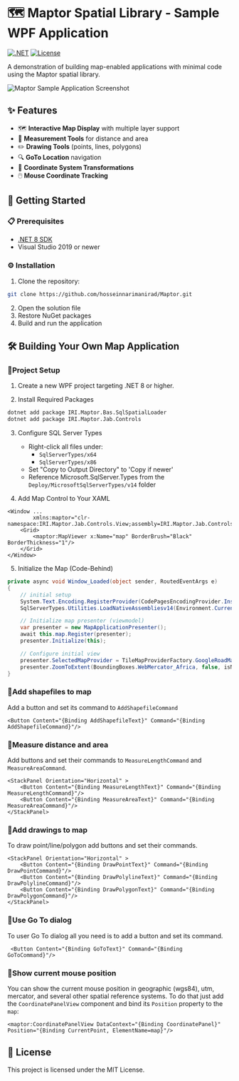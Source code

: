 # 🗺️ Maptor Spatial Library - Sample WPF Application

[![.NET](https://img.shields.io/badge/.NET-8.0-blue)](https://dotnet.microsoft.com/download)
[![License](https://img.shields.io/badge/license-MIT-green)](https://github.com/hosseinnarimanirad/MaptorSamples/blob/main/LICENSE)

A demonstration of building map-enabled applications with minimal code using the Maptor spatial library.

![Maptor Sample Application Screenshot](https://github.com/user-attachments/assets/e4c20caf-89a6-4b95-850e-31f30f8639cc)

## ✨ Features

- 🗺️ **Interactive Map Display** with multiple layer support
- 📏 **Measurement Tools** for distance and area
- ✏️ **Drawing Tools** (points, lines, polygons)
- 🔍 **GoTo Location** navigation
- 🔄 **Coordinate System Transformations**
- 🖱️ **Mouse Coordinate Tracking**

## 🚀 Getting Started

### 📋 Prerequisites
- [.NET 8 SDK](https://dotnet.microsoft.com/download/dotnet/8.0)
- Visual Studio 2019 or newer

### ⚙️ Installation
1. Clone the repository:
```bash
git clone https://github.com/hosseinnarimanirad/Maptor.git
```
2. Open the solution file
3. Restore NuGet packages
4. Build and run the application

## 🛠️ Building Your Own Map Application
### 📍Project Setup
1. Create a new WPF project targeting .NET 8 or higher.

2. Install Required Packages
```bash
dotnet add package IRI.Maptor.Bas.SqlSpatialLoader
dotnet add package IRI.Maptor.Jab.Controls
```
3. Configure SQL Server Types
   - Right-click all files under:
     - ```SqlServerTypes/x64```
     - ```SqlServerTypes/x86```
   - Set "Copy to Output Directory" to 'Copy if newer'
   - Reference Microsoft.SqlServer.Types from the ```Deploy/MicrosoftSqlServerTypes/v14``` folder

4. Add Map Control to Your XAML
```xaml
<Window ...
        xmlns:maptor="clr-namespace:IRI.Maptor.Jab.Controls.View;assembly=IRI.Maptor.Jab.Controls">    
    <Grid>
        <maptor:MapViewer x:Name="map" BorderBrush="Black" BorderThickness="1"/>
    </Grid>
</Window>
```

5. Initialize the Map (Code-Behind)
```csharp
private async void Window_Loaded(object sender, RoutedEventArgs e)
{
    // initial setup
    System.Text.Encoding.RegisterProvider(CodePagesEncodingProvider.Instance);
    SqlServerTypes.Utilities.LoadNativeAssembliesv14(Environment.CurrentDirectory);

    // Initialize map presenter (viewmodel)
    var presenter = new MapApplicationPresenter();
    await this.map.Register(presenter);
    presenter.Initialize(this);

    // Configure initial view
    presenter.SelectedMapProvider = TileMapProviderFactory.GoogleRoadMap;
    presenter.ZoomToExtent(BoundingBoxes.WebMercator_Africa, false, isNewExtent: true);
}
 ```
### 📍Add shapefiles to map
Add a button and set its command to `AddShapefileCommand`

```xaml
<Button Content="{Binding AddShapefileText}" Command="{Binding AddShapefileCommand}"/>
```

### 📍Measure distance and area
Add buttons and set their commands to `MeasureLengthCommand` and `MeasureAreaCommand`.

```xaml
<StackPanel Orientation="Horizontal" >     
    <Button Content="{Binding MeasureLengthText}" Command="{Binding MeasureLengthCommand}"/>
    <Button Content="{Binding MeasureAreaText}" Command="{Binding MeasureAreaCommand}"/>
</StackPanel>
```

### 📍Add drawings to map
To draw point/line/polygon add buttons and set their commands.
```xaml
<StackPanel Orientation="Horizontal" > 
    <Button Content="{Binding DrawPointText}" Command="{Binding DrawPointCommand}"/>
    <Button Content="{Binding DrawPolylineText}" Command="{Binding DrawPolylineCommand}"/>
    <Button Content="{Binding DrawPolygonText}" Command="{Binding DrawPolygonCommand}"/> 
</StackPanel>
```

### 📍Use Go To dialog
To user Go To dialog all you need is to add a button and set its command.
```xaml
 <Button Content="{Binding GoToText}" Command="{Binding GoToCommand}"/>
```

### 📍Show current mouse position
You can show the current mouse position in geographic (wgs84), utm, mercator, and several other spatial reference systems. To do that just add the `CoordinatePanelView` component and bind its `Position` property to the `map`:
```xaml
<maptor:CoordinatePanelView DataContext="{Binding CoordinatePanel}" Position="{Binding CurrentPoint, ElementName=map}"/>
```

## 📜 License
This project is licensed under the MIT License.

